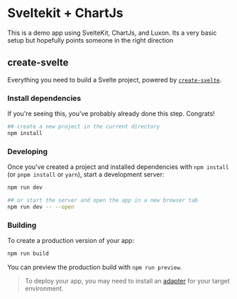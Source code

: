 # Sveltekit + ChartJs

This is a demo app using SvelteKit, ChartJs, and Luxon. Its a very basic setup but hopefully points someone in the right direction


## create-svelte

Everything you need to build a Svelte project, powered by [`create-svelte`](https://github.com/sveltejs/kit/tree/master/packages/create-svelte).

### Install dependencies 

If you're seeing this, you've probably already done this step. Congrats!

```bash
## create a new project in the current directory
npm install
```

### Developing

Once you've created a project and installed dependencies with `npm install` (or `pnpm install` or `yarn`), start a development server:

```bash
npm run dev

## or start the server and open the app in a new browser tab
npm run dev -- --open
```

### Building

To create a production version of your app:

```bash
npm run build
```

You can preview the production build with `npm run preview`.

> To deploy your app, you may need to install an [adapter](https://kit.svelte.dev/docs/adapters) for your target environment.
